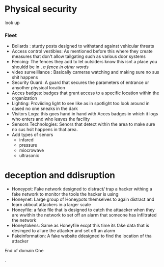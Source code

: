 # Physical security 
look up  

### Fleet 
- Bollards : sturdy posts designed to withstand against vehicular threats  
- Access control vestibles: As mentioned  before this where they create measures that don't allow tailgating  such as various door systems 
- Fencing: The fences they add to let outsiders know this isnt a place you shouldd be in , *a fence in other words* 
- video surveilllance : Basically cameras watching and making sure no sus shit happens 
- Security Guard: A guard that secures the parameters of entrance or anyother physical location 
- Acces badges: badges that grant access to a specific location within the organization 
- Lighting: Proviiding  light to see like as  in spotlight  too look around in cased no one sneaks in the dark  
- Visitors Logs: this goes hand  in hand with Acces badges in which it logs who enters and who leaves the facility 
- Sensors Technologies: Senors that  detect   within the area  to make sure no  sus hsit happens in that area.  
-  Add types of senors 
	- infared 
	- pressure 
	- miocrowave
	- ultrasonic


# deception and ddisruption 

- Honeypot: Fake network designed to distract/ trap a hacker withing a fake network to monitor the tools the hacker is using 
- Honeynet: Large group of Honeypots themselves to again distract and learn abbout attackers in a larger scale
- Honeyfile: a fake file that is designed to catch  the attaacker when they are wwithin the network to set off an alarm that  someone  has infiltrated the network 
- Honeytokens: Same as Honeyfile excpt this time its fake data that is desinged to allure the attacker and set off an alarm 
- Fakeinformation:  A fake website ddesigned to find the location of tha attacker


End of domain One 

.